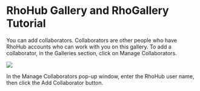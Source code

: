 RhoHub Gallery and RhoGallery Tutorial
========

You can add collaborators. Collaborators are other people who have RhoHub accounts who can work with you on this gallery. To add a collaborator, in the Galleries section, click on Manage Collaborators.

<img src="https://s3.amazonaws.com/docs.tau-technologies.com/images/rhohub-rhogallery/manage-collaborators-link.jpg"/>

In the Manage Collaborators pop-up window, enter the RhoHub user name, then click the Add Collaborator button.

